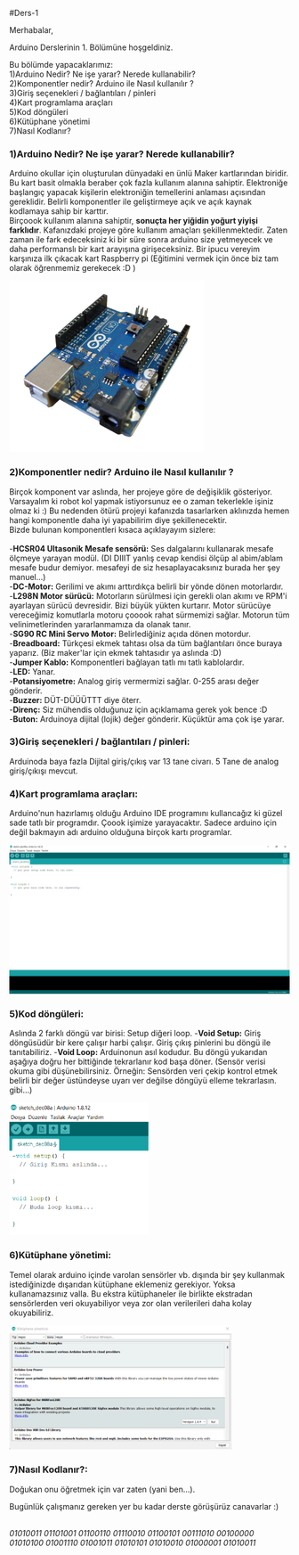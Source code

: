 #Ders-1

Merhabalar,

Arduino Derslerinin 1. Bölümüne hoşgeldiniz.

Bu bölümde yapacaklarımız:<br />
  1)Arduino Nedir? Ne işe yarar? Nerede kullanabilir?<br />
  2)Komponentler nedir? Arduino ile Nasıl kullanılır ?<br />
  3)Giriş seçenekleri / bağlantıları / pinleri<br />
  4)Kart programlama araçları<br />
  5)Kod döngüleri<br />
  6)Kütüphane yönetimi<br />
  7)Nasıl Kodlanır?<br />
 
### 1)Arduino Nedir? Ne işe yarar? Nerede kullanabilir?<br />
  Arduino okullar için oluşturulan dünyadaki en ünlü Maker kartlarından biridir. Bu kart basit olmakla beraber çok fazla kullanım alanına sahiptir. Elektroniğe başlangıç yapacak kişilerin elektroniğin temellerini anlaması açısından gereklidir. Belirli komponentler ile geliştirmeye açık ve açık kaynak kodlamaya sahip bir karttır.<br />
  Birçoook kullanım alanına sahiptir, **sonuçta her yiğidin yoğurt yiyişi farklıdır**. Kafanızdaki projeye göre kullanım amaçları şekillenmektedir. Zaten zaman ile fark edeceksiniz ki bir süre sonra arduino size yetmeyecek ve daha performanslı bir kart arayışına girişeceksiniz. Bir ipucu vereyim karşınıza ilk çıkacak kart Raspberry pi (Eğitimini vermek için önce biz tam olarak öğrenmemiz gerekecek :D )
  
 <img src="https://github.com/dogukanardc/Arduino-Dersleri/blob/main/Ders%231%20-%20Tan%C4%B1t%C4%B1m%20ve%20Giri%C5%9F/Arduino.png" alt="Arduino uno yav bu" width="350"/>
  
### 2)Komponentler nedir? Arduino ile Nasıl kullanılır ?<br />
  Birçok komponent var aslında, her projeye göre de değişiklik gösteriyor. Varsayalım ki robot kol yapmak istiyorsunuz ee o zaman tekerlekle işiniz olmaz ki :) Bu nedenden ötürü projeyi kafanızda tasarlarken aklınızda hemen hangi komponentle daha iyi yapabilirim diye şekillenecektir.<br /> 
  Bizde bulunan komponentleri kısaca açıklayayım sizlere:<br /><br />
  -**HCSR04 Ultasonik Mesafe sensörü:** Ses dalgalarını kullanarak mesafe ölçmeye yarayan modül. (DI DIIIT yanlış cevap kendisi ölçüp al abim/ablam mesafe budur demiyor. mesafeyi de siz hesaplayacaksınız burada her şey manuel...)<br />
  -**DC-Motor:** Gerilimi ve akımı arttırdıkça belirli bir yönde dönen motorlardır.<br />
  -**L298N Motor sürücü:** Motorların sürülmesi için gerekli olan akımı ve RPM'i ayarlayan sürücü devresidir. Bizi büyük yükten kurtarır. Motor sürücüye vereceğimiz komutlarla motoru çooook rahat sürmemizi sağlar. Motorun tüm velinimetlerinden yararlanmamıza da olanak tanır.<br />
  -**SG90 RC Mini Servo Motor:** Belirlediğiniz açıda dönen motordur.<br />
  -**Breadboard:** Türkçesi ekmek tahtası olsa da tüm bağlantıları önce buraya yaparız. (Biz maker'lar için ekmek tahtasıdır ya aslında :D)<br />
  -**Jumper Kablo:** Komponentleri bağlayan tatlı mı tatlı kablolardır.<br />
  -**LED:** Yanar.<br />
  -**Potansiyometre:** Analog giriş vermermizi sağlar. 0-255 arası değer gönderir.<br />
  -**Buzzer:** DÜT-DÜÜÜTTT diye öterr.<br />
  -**Direnç:** Siz mühendis olduğunuz için açıklamama gerek yok bence :D<br />
  -**Buton:** Arduinoya dijital (lojik) değer gönderir. Küçüktür ama çok işe yarar.<br />

### 3)Giriş seçenekleri / bağlantıları / pinleri:<br />
  Arduinoda baya fazla Dijital giriş/çıkış var 13 tane civarı. 5 Tane de analog giriş/çıkışı mevcut.
  
### 4)Kart programlama araçları:<br />
  Arduino'nun hazırlamış olduğu Arduino IDE programını kullancağız ki güzel sade tatlı bir programdır. Çoook işimize yarayacaktır. Sadece arduino için değil bakmayın adı arduino olduğuna birçok kartı programlar.
  
 <img src="https://github.com/dogukanardc/Arduino-Dersleri/blob/main/Ders%231%20-%20Tan%C4%B1t%C4%B1m%20ve%20Giri%C5%9F/IDE.png" alt="Buda IDE" width="1000"/>
  
### 5)Kod döngüleri:<br />
  Aslında 2 farklı döngü var birisi: Setup diğeri loop.
  -**Void Setup:** Giriş döngüsüdür bir kere çalışır harbi çalışır. Giriş çıkış pinlerini bu döngü ile tanıtabiliriz.
  -**Void Loop:** Arduinonun asıl kodudur. Bu döngü yukarıdan aşağıya doğru her bittiğinde tekrarlanır kod başa döner. (Sensör verisi okuma gibi düşünebilirsiniz. Örneğin: Sensörden veri çekip kontrol etmek belirli bir değer üstündeyse uyarı ver değilse döngüyü elleme tekrarlasın. gibi...)
   
 <img src="https://github.com/dogukanardc/Arduino-Dersleri/blob/main/Ders%231%20-%20Tan%C4%B1t%C4%B1m%20ve%20Giri%C5%9F/IDE2.png" alt="Kod işte" width="250"/>

  
### 6)Kütüphane yönetimi:<br />
  Temel olarak arduino içinde varolan sensörler vb. dışında bir şey kullanmak istediğinizde dışarıdan kütüphane eklemeniz gerekiyor. Yoksa kullanamazsınız valla. Bu ekstra kütüphaneler ile birlikte ekstradan sensörlerden veri okuyabiliyor veya zor olan verilerileri daha kolay okuyabiliriz. 
  
   <img src="https://github.com/dogukanardc/Arduino-Dersleri/blob/main/Ders%231%20-%20Tan%C4%B1t%C4%B1m%20ve%20Giri%C5%9F/IDE3.png" alt="Küpüthane" width="400"/>
  
### 7)Nasıl Kodlanır?:<br />
  Doğukan onu öğretmek için var zaten (yani ben...).
  
Bugünlük çalışmanız gereken yer bu kadar derste görüşürüz canavarlar :)


<br />*01010011 01101001 01100110 01110010 01100101 00111010 00100000 01010100 01001110 01001011 01010101 01010010 01000001 01010011*
